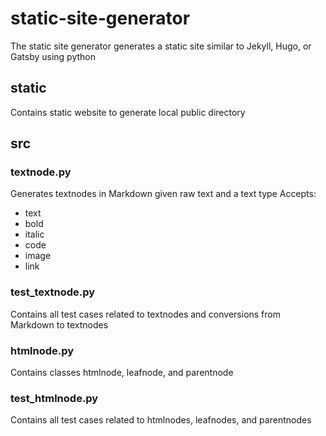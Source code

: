 # static-site-generator
The static site generator generates a static site similar to Jekyll, Hugo, or Gatsby using python

## static
Contains static website to generate local public directory

## src
### textnode.py
Generates textnodes in Markdown given raw text and a text type
Accepts:
- text
- bold
- italic
- code
- image
- link

### test_textnode.py
Contains all test cases related to textnodes and conversions from Markdown to textnodes

### htmlnode.py
Contains classes htmlnode, leafnode, and parentnode

### test_htmlnode.py
Contains all test cases related to htmlnodes, leafnodes, and parentnodes
